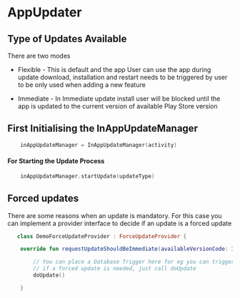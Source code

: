 # AppUpdater

## Type of Updates Available 
There are two modes
* Flexible  - This is default  and the app User can use the app during update download, installation and restart needs to be triggered by user to be only used when adding a new feature

* Immediate - In Immediate update install user will be blocked until the app is updated to the current version of available Play Store version

## First Initialising the InAppUpdateManager
```Kotlin
    inAppUpdateManager = InAppUpdateManager(activity)
```

#### For Starting the Update Process
```Kotlin
    inAppUpdateManager.startUpdate(updateType)
```


## Forced updates
There are some reasons when an update is mandatory. For this case you can implement a provider interface to decide if an update is a forced update

```Kotlin
   class DemoForceUpdateProvider : ForceUpdateProvider {

    override fun requestUpdateShouldBeImmediate(availableVersionCode: Int, doUpdate: () -> Unit) {

        // You can place a Database Trigger here for eg you can trigger from backend that the version with 2.0 need to get Forced Updated immediately.
        // if a forced update is needed, just call doUpdate
        doUpdate()

    }
```
